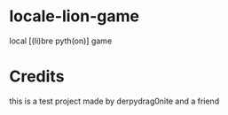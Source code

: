 # locale-lion-game
local [(li)bre pyth(on)] game

# Credits
this is a test project made by derpydrag0nite and a friend
